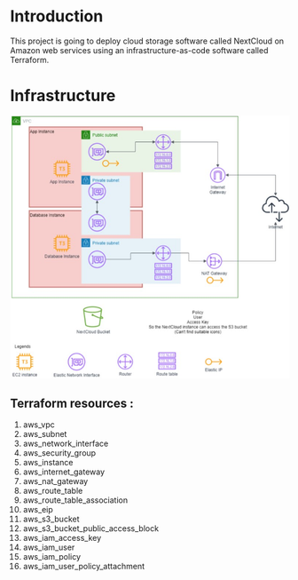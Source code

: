 # Introduction

This project is going to deploy cloud storage software called NextCloud on Amazon web services using an infrastructure-as-code software called Terraform.

# Infrastructure

![Cloud Infrastructure](./README_asset/infrastructure.jpg)

## Terraform resources :

1. aws_vpc
2. aws_subnet
3. aws_network_interface
4. aws_security_group
5. aws_instance
6. aws_internet_gateway
7. aws_nat_gateway
8. aws_route_table
9. aws_route_table_association
10. aws_eip
11. aws_s3_bucket
12. aws_s3_bucket_public_access_block
13. aws_iam_access_key
14. aws_iam_user
15. aws_iam_policy
16. aws_iam_user_policy_attachment
